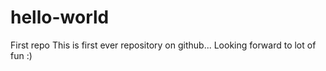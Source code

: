 # hello-world
First repo
This is first ever repository on github... Looking forward to lot of fun :)
